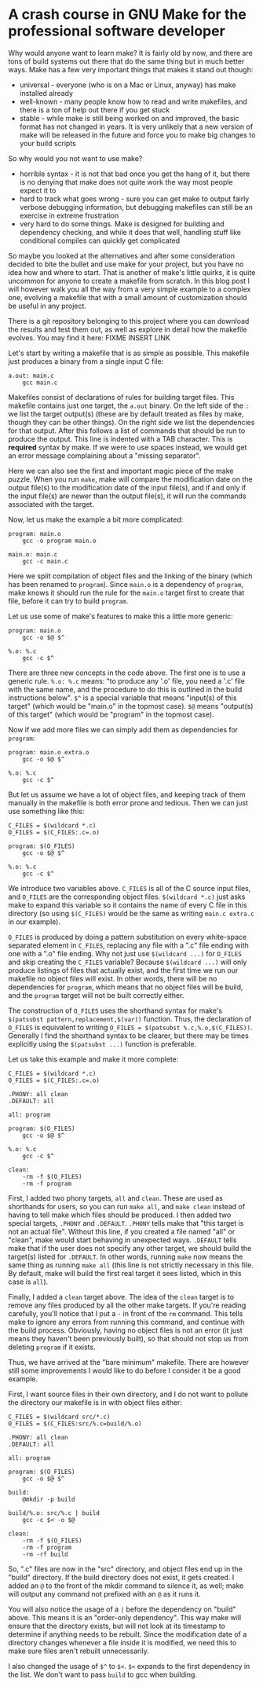 A crash course in GNU Make for the professional software developer
========================

Why would anyone want to learn make? It is fairly old by now, and there are tons of build systems out there that do the same thing but in much better ways. Make has a few very important things that makes it stand out though:

* universal - everyone (who is on a Mac or Linux, anyway) has make installed already
* well-known - many people know how to read and write makefiles, and there is a ton of help out there if you get stuck
* stable - while make is still being worked on and improved, the basic format has not changed in years. It is very unlikely that a new version of make will be released in the future and force you to make big changes to your build scripts

So why would you not want to use make?

* horrible syntax - it is not that bad once you get the hang of it, but there is no denying that make does not quite work the way most people expect it to
* hard to track what goes wrong - sure you can get make to output fairly verbose debugging information, but debugging makefiles can still be an exercise in extreme frustration
* very hard to do some things. Make is designed for building and dependency checking, and while it does that well, handling stuff like conditional compiles can quickly get complicated

So maybe you looked at the alternatives and after some consideration decided to bite the bullet and use make for your project, but you have no idea how and where to start. That is another of make's little quirks, it is quite uncommon for anyone to create a makefile from scratch. In this blog post I will however walk you all the way from a very simple example to a complex one, evolving a makefile that with a small amount of customization should be useful in any project.

There is a git repository belonging to this project where you can download the results and test them out, as well as explore in detail how the makefile evolves. You may find it here: FIXME INSERT LINK

Let's start by writing a makefile that is as simple as possible. This makefile just produces a binary from a single input C file:

	a.out: main.c
		gcc main.c

Makefiles consist of declarations of rules for building target files. This makefile contains just one target, the `a.out` binary. On the left side of the `:` we list the target output(s) (these are by default treated as files by make, though they can be other things). On the right side we list the dependencies for that output. After this follows a list of commands that should be run to produce the output. This line is indented with a TAB character. This is **required** syntax by make. If we were to use spaces instead, we would get an error message complaining about a "missing separator".

Here we can also see the first and important magic piece of the make puzzle. When you run `make`, make will compare the modification date on the output file(s) to the modification date of the input file(s), and if and only if the input file(s) are newer than the output file(s), it will run the commands associated with the target.

Now, let us make the example a bit more complicated:

	program: main.o
		gcc -o program main.o

	main.o: main.c
		gcc -c main.c

Here we split compilation of object files and the linking of the binary (which has been renamed to `program`). Since `main.o` is a dependency of `program`, make knows it should run the rule for the `main.o` target first to create that file, before it can try to build `program`.

Let us use some of make's features to make this a little more generic:

	program: main.o
		gcc -o $@ $^

	%.o: %.c
		gcc -c $^

There are three new concepts in the code above. The first one is to use a generic rule. `%.o: %.c` means: "to produce any '.o' file, you need a '.c' file with the same name, and the procedure to do this is outlined in the build instructions below". `$^` is a special variable that means "input(s) of this target" (which would be "main.o" in the topmost case). `$@` means "output(s) of this target" (which would be "program" in the topmost case).

Now if we add more files we can simply add them as dependencies for `program`:

	program: main.o extra.o
		gcc -o $@ $^

	%.o: %.c
		gcc -c $^

But let us assume we have a lot of object files, and keeping track of them manually in the makefile is both error prone and tedious. Then we can just use something like this:

	C_FILES = $(wildcard *.c)
	O_FILES = $(C_FILES:.c=.o)

	program: $(O_FILES)
		gcc -o $@ $^

	%.o: %.c
		gcc -c $^

We introduce two variables above. `C_FILES` is all of the C source input files, and `O_FILES` are the corresponding object files. `$(wildcard *.c)` just asks make to expand this variable so it contains the name of every C file in this directory (so using `$(C_FILES)` would be the same as writing `main.c extra.c` in our example).

`O_FILES` is produced by doing a pattern substitution on every white-space separated element in `C_FILES`, replacing any file with a ".c" file ending with one with a ".o" file ending. Why not just use `$(wildcard ...)` for `O_FILES` and skip creating the `C_FILES` variable? Because `$(wildcard ...)` will only produce listings of files that actually exist, and the first time we run our makefile no object files will exist. In other words, there will be no dependencies for `program`, which means that no object files will be build, and the `program` target will not be built correctly either.

The construction of `O_FILES` uses the shorthand syntax for make's `$(patsubst pattern,replacement,$(var))` function. Thus, the declaration of `O_FILES` is equivalent to writing `O_FILES = $(patsubst %.c,%.o,$(C_FILES))`. Generally I find the shorthand syntax to be clearer, but there may be times explicitly using the `$(patsubst ...)` function is preferable.

Let us take this example and make it more complete:

	C_FILES = $(wildcard *.c)
	O_FILES = $(C_FILES:.c=.o)

	.PHONY: all clean
	.DEFAULT: all

	all: program

	program: $(O_FILES)
		gcc -o $@ $^

	%.o: %.c
		gcc -c $^

	clean:
		-rm -f $(O_FILES)
		-rm -f program

First, I added two phony targets, `all` and `clean`. These are used as shorthands for users, so you can run `make all`, and `make clean` instead of having to tell make which files should be produced. I then added two special targets, `.PHONY` and `.DEFAULT`. `.PHONY` tells make that "this target is not an actual file". Without this line, if you created a file named "all" or "clean", make would start behaving in unexpected ways. `.DEFAULT` tells make that if the user does not specify any other target, we should build the target(s) listed for `.DEFAULT`. In other words, running `make` now means the same thing as running `make all` (this line is not strictly necessary in this file. By default, make will build the first real target it sees listed, which in this case is `all`).

Finally, I added a `clean` target above. The idea of the `clean` target is to remove any files produced by all the other make targets. If you're reading carefully, you'll notice that I put a `-` in front of the `rm` command. This tells make to ignore any errors from running this command, and continue with the build process. Obviously, having no object files is not an error (it just means they haven't been previously built), so that should not stop us from deleting `program` if it exists.

Thus, we have arrived at the "bare minimum" makefile. There are however still some improvements I would like to do before I consider it be a good example.

First, I want source files in their own directory, and I do not want to pollute the directory our makefile is in with object files either:

	C_FILES = $(wildcard src/*.c)
	O_FILES = $(C_FILES:src/%.c=build/%.o)

	.PHONY: all clean
	.DEFAULT: all

	all: program

	program: $(O_FILES)
		gcc -o $@ $^

	build:
		@mkdir -p build

	build/%.o: src/%.c | build
		gcc -c $< -o $@

	clean:
		-rm -f $(O_FILES)
		-rm -f program
		-rm -rf build

So, ".c" files are now in the "src" directory, and object files end up in the "build" directory. If the build directory does not exist, it gets created. I added an `@` to the front of the mkdir command to silence it, as well; make will output any command not prefixed with an `@` as it runs it.

You will also notice the usage of a `|` before the dependency on "build" above. This means it is an "order-only dependency". This way make will ensure that the directory exists, but will not look at its timestamp to determine if anything needs to be rebuilt. Since the modification date of a directory changes whenever a file inside it is modified, we need this to make sure files aren't rebuilt unnecessarily.

I also changed the usage of `$^` to `$<`. `$<` expands to the first dependency in the list. We don't want to pass `build` to gcc when building.
